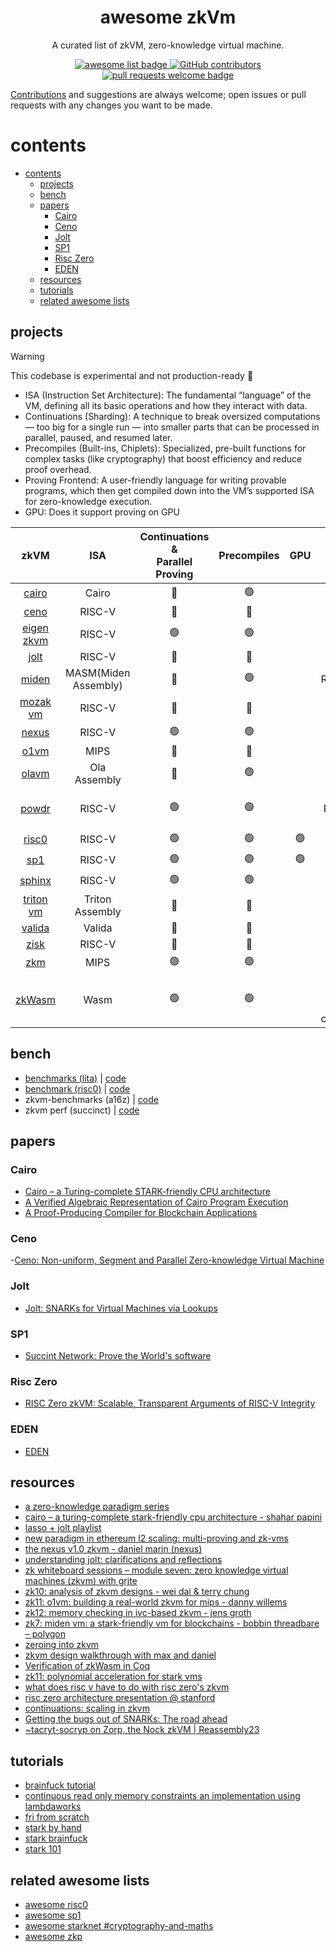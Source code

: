 <div align="center">
  <h1 align="center">awesome zkVm</h1>

A curated list of zkVM, zero-knowledge virtual machine.

  <p align="center">
    <a href="https://github.com/sindresorhus/awesome">
      <img alt="awesome list badge" src="https://cdn.rawgit.com/sindresorhus/awesome/d7305f38d29fed78fa85652e3a63e154dd8e8829/media/badge.svg">
    </a>
    <a href="https://github.com/rkdud007/awesome-zkvm/graphs/contributors">
      <img alt="GitHub contributors" src="https://img.shields.io/github/contributors/rkdud007/awesome-zkvm">
    </a>
    <a href="http://makeapullrequest.com">
      <img alt="pull requests welcome badge" src="https://img.shields.io/badge/PRs-welcome-brightgreen.svg?style=flat">
    </a>
  </p>

</div>

[Contributions](./CONTRIBUTING.md) and suggestions are always welcome; open issues or pull requests with any changes you want to be made.

# contents

- [contents](#contents)
  - [projects](#projects)
  - [bench](#bench)
  - [papers](#papers)
    - [Cairo](#cairo)
    - [Ceno](#ceno)
    - [Jolt](#jolt)
    - [SP1](#sp1)
    - [Risc Zero](#risc-zero)
    - [EDEN](#eden)
  - [resources](#resources)
  - [tutorials](#tutorials)
  - [related awesome lists](#related-awesome-lists)

## projects 

> [!WARNING]
> This codebase is experimental and not production-ready 🚧

- ISA (Instruction Set Architecture): The fundamental “language” of the VM, defining all its basic operations and how they interact with data.
- Continuations (Sharding): A technique to break oversized computations — too big for a single run — into smaller parts that can be processed in parallel, paused, and resumed later.
- Precompiles (Built-ins, Chiplets): Specialized, pre-built functions for complex tasks (like cryptography) that boost efficiency and reduce proof overhead.
- Proving Frontend: A user-friendly language for writing provable programs, which then get compiled down into the VM’s supported ISA for zero-knowledge execution.
- GPU: Does it support proving on GPU

|                               zkVM                                |         ISA          | Continuations & <br> Parallel Proving |  Precompiles   |      GPU       |          Proving Frontend           |
| :---------------------------------------------------------------: | :------------------: | :-----------------------------------: | :------------: | :------------: | :---------------------------------: |
|         [cairo](https://github.com/lambdaclass/cairo-vm)          |        Cairo         |             :red_circle:              | :green_circle: |                |                Cairo                |
|            [ceno](https://github.com/scroll-tech/ceno)            |        RISC-V        |             :red_circle:              |  :red_circle:  |                |                Rust                 |
|      [eigen zkvm](https://github.com/0xEigenLabs/eigen-zkvm)      |        RISC-V        |            :green_circle:             | :green_circle: |                |                Rust                 |
|               [jolt](https://github.com/a16z/jolt)                |        RISC-V        |             :red_circle:              |  :red_circle:  |                |                Rust                 |
|        [miden](https://github.com/0xPolygonMiden/miden-vm)        | MASM(Miden Assembly) |             :red_circle:              | :green_circle: |                |             Rust, Wasm              |
|          [mozak vm](https://github.com/0xmozak/mozak-vm)          |        RISC-V        |             :red_circle:              |  :red_circle:  |                |                Rust                 |
|         [nexus](https://github.com/nexus-xyz/nexus-zkvm)          |        RISC-V        |            :green_circle:             | :green_circle: |                |                Rust                 |
| [o1vm](https://github.com/o1-labs/proof-systems/tree/master/o1vm) |         MIPS         |             :red_circle:              |  :red_circle:  |                |                 Go                  |
|              [olavm](https://github.com/Sin7Y/olavm)              |     Ola Assembly     |             :red_circle:              | :green_circle: |                |            Ola Assembly             |
|           [powdr](https://github.com/powdr-labs/powdr)            |        RISC-V        |            :green_circle:             | :green_circle: |                |      Rust, Powdr, PIL Assembly      |
|              [risc0](https://github.com/risc0/risc0)              |        RISC-V        |            :green_circle:             | :green_circle: | :green_circle: |                Rust                 |
|            [sp1](https://github.com/succinctlabs/sp1)             |        RISC-V        |            :green_circle:             | :green_circle: | :green_circle: |                Rust                 |
|       [sphinx](https://github.com/argumentcomputer/sphinx)        |        RISC-V        |            :green_circle:             | :green_circle: |                |                Rust                 |
|        [triton vm](https://github.com/TritonVM/triton-vm)         |   Triton Assembly    |             :red_circle:              |  :red_circle:  |                |           Triton Assembly           |
|          [valida](https://github.com/valida-xyz/valida)           |        Valida        |             :red_circle:              |  :red_circle:  |                |               Rust, C               |
|          [zisk](https://github.com/0xPolygonHermez/zisk)          |        RISC-V        |             :red_circle:              |  :red_circle:  |                |                 PIL                 |
|               [zkm](https://github.com/zkMIPS/zkm)                |         MIPS         |            :green_circle:             | :green_circle: |                |              Rust, Go               |
|         [zkWasm](https://github.com/DelphinusLab/zkWasm)          |         Wasm         |            :green_circle:             | :green_circle: |                | C, C++, rust, etc (wasm compilable) |

## bench

- [benchmarks (lita)](https://lita.gitbook.io/lita-documentation/architecture/benchmarks) | [code](https://github.com/lita-xyz/benchmarks)
- [benchmark (risc0)](https://reports.risczero.com/benchmarks/Linux-cpu) | [code](https://github.com/risc0/risc0/tree/main/benchmarks) 
- zkvm-benchmarks (a16z) | [code](https://github.com/a16z/zkvm-benchmarks)
- zkvm perf (succinct) | [code](https://github.com/succinctlabs/zkvm-perf)

## papers

### Cairo

- [Cairo – a Turing-complete STARK-friendly CPU architecture](https://eprint.iacr.org/2021/1063.pdf)
- [A Verified Algebraic Representation of Cairo Program Execution](https://dl.acm.org/doi/pdf/10.1145/3497775.3503675)
- [A Proof-Producing Compiler for Blockchain Applications](https://drops.dagstuhl.de/storage/00lipics/lipics-vol268-itp2023/LIPIcs.ITP.2023.7/LIPIcs.ITP.2023.7.pdf)

### Ceno

-[Ceno: Non-uniform, Segment and Parallel Zero-knowledge Virtual Machine](https://eprint.iacr.org/2024/387.pdf)

### Jolt

- [Jolt: SNARKs for Virtual Machines via Lookups](https://eprint.iacr.org/2023/1217.pdf)

### SP1

- [Succint Network: Prove the World's software](https://www.provewith.us/)

### Risc Zero

- [RISC Zero zkVM: Scalable, Transparent Arguments of RISC-V Integrity](https://dev.risczero.com/proof-system-in-detail.pdf)

### EDEN

- [EDEN](https://eprint.iacr.org/2023/1021.pdf)

## resources

- [a zero-knowledge paradigm series](https://www.lita.foundation/blog/zero-knowledge-paradigm-zkvm)
- [cairo – a turing-complete stark-friendly cpu architecture - shahar papini](https://www.youtube.com/watch?v=vVgHL5vpJxY&t=33s)
- [lasso + jolt playlist](https://youtube.com/playlist?list=PLjQ9HCQMu_8xjOEM_vh5p26ODtr-mmGxO&si=Uega8IMg_J8kNaa8)
- [new paradigm in ethereum l2 scaling: multi-proving and zk-vms](https://www.mikkoikola.com/blog/2023/12/11/new-paradigm-in-ethereum-l2-scaling-multi-proving-and-zk-vms)
- [the nexus v1.0 zkvm - daniel marin (nexus)](https://www.youtube.com/watch?v=UtzFOwQp8n4)
- [understanding jolt: clarifications and reflections](https://a16zcrypto.com/posts/article/understanding-jolt-clarifications-and-reflections/)
- [zk whiteboard sessions – module seven: zero knowledge virtual machines (zkvm) with grjte](https://www.youtube.com/watch?v=GRFPGJW0hic)
- [zk10: analysis of zkvm designs - wei dai & terry chung](https://www.youtube.com/watch?v=tWJZX-WmbeY&t=325s)
- [zk11: o1vm: building a real-world zkvm for mips - danny willems](https://www.youtube.com/watch?v=HDH2KXRAxAc)
- [zk12: memory checking in ivc-based zkvm - jens groth](https://www.youtube.com/watch?v=kzSYNFh4uQ0&list=PLothk45x3HC9Oz4f3e9-OoYUEytfHWCl5)
- [zk7: miden vm: a stark-friendly vm for blockchains - bobbin threadbare – polygon](https://www.youtube.com/watch?v=81UAaiIgIYA&t=803s)
- [zeroing into zkvm](https://taiko.mirror.xyz/e_5GeGGFJIrOxqvXOfzY6HmWcRjCjRyG0NQF1zbNpNQ)
- [zkvm design walkthrough with max and daniel](https://www.youtube.com/watch?v=aobrJ-zTcAU)
- [Verification of zkWasm in Coq](https://github.com/CertiKProject/zkwasm-fv)
- [zk11: polynomial acceleration for stark vms](https://www.youtube.com/watch?v=R07ina4k7hg)
- [what does risc v have to do with risc zero's zkvm](https://www.youtube.com/watch?v=11DIflEwx50)
- [risc zero architecture presentation @ stanford](https://www.youtube.com/watch?v=RtGk6967PC4)
- [continuations: scaling in zkvm](https://www.youtube.com/watch?v=h1qWnf-M5lo)
- [Getting the bugs out of SNARKs: The road ahead](https://a16zcrypto.com/posts/article/getting-bugs-out-of-snarks/)
- [~tacryt-socryp on Zorp, the Nock zkVM | Reassembly23](https://www.youtube.com/watch?v=zD45V6GAD00)

## tutorials

- [brainfuck tutorial](https://neptune.cash/learn/brainfuck-tutorial/)
- [continuous read  only memory constraints an implementation using lambdaworks](https://blog.lambdaclass.com/continuous-read-only-memory-constraints-an-implementation-using-lambdaworks/)
- [fri from scratch](https://blog.lambdaclass.com/how-to-code-fri-from-scratch/)
- [stark by hand](https://dev.risczero.com/proof-system/stark-by-hand)
- [stark brainfuck](https://aszepieniec.github.io/stark-brainfuck/)
- [stark 101](https://starkware.co/stark-101/)

## related awesome lists

- [awesome risc0](https://github.com/inversebrah/awesome-risc0)
- [awesome sp1](https://github.com/gakonst/awesome-sp1)
- [awesome starknet #cryptography-and-maths](https://github.com/keep-starknet-strange/awesome-starknet?tab=readme-ov-file#cryptography-and-maths)
- [awesome zkp](https://github.com/matter-labs/awesome-zero-knowledge-proofs)